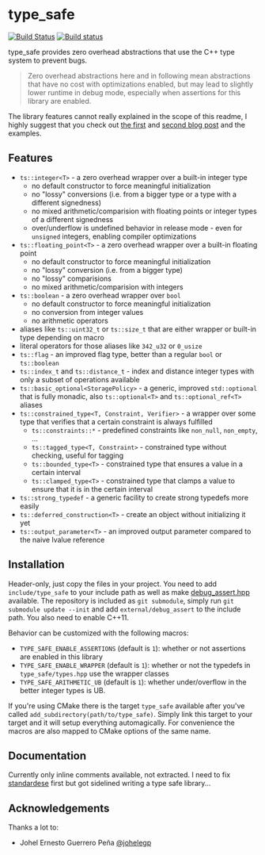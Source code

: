 # type_safe

[![Build Status](https://travis-ci.org/foonathan/type_safe.svg?branch=master)](https://travis-ci.org/foonathan/type_safe)
[![Build status](https://ci.appveyor.com/api/projects/status/aw1j2h2s52g4laen/branch/master?svg=true)](https://ci.appveyor.com/project/foonathan/type-safe/branch/master)

type_safe provides zero overhead abstractions that use the C++ type system to prevent bugs.

> Zero overhead abstractions here and in following mean abstractions that have no cost with optimizations enabled,
> but may lead to slightly lower runtime in debug mode,
> especially when assertions for this library are enabled.

The library features cannot really explained in the scope of this readme,
I highly suggest that you check out [the first](https://foonathan.github.io/blog/2016/10/11/type-safe.html) and [second blog post](https://foonathan.github.io/blog/2016/10/19/strong-typedefs.html) and the examples.

## Features

* `ts::integer<T>` - a zero overhead wrapper over a built-in integer type
    * no default constructor to force meaningful initialization
    * no "lossy" conversions (i.e. from a bigger type or a type with a different signedness)
    * no mixed arithmetic/comparision with floating points or integer types of a different signedness
    * over/underflow is undefined behavior in release mode - even for `unsigned` integers,
      enabling compiler optimizations
* `ts::floating_point<T>` - a zero overhead wrapper over a built-in floating point
    * no default constructor to force meaningful initialization
    * no "lossy"  conversion (i.e. from a bigger type)
    * no "lossy" comparisions
    * no mixed arithmetic/comparision with integers
* `ts::boolean` - a zero overhead wrapper over `bool`
    * no default constructor to force meaningful initialization
    * no conversion from integer values
    * no arithmetic operators
* aliases like `ts::uint32_t` or `ts::size_t` that are either wrapper or built-in type depending on macro
* literal operators for those aliases like `342_u32` or `0_usize`
* `ts::flag` - an improved flag type, better than a regular `bool` or `ts::boolean`
* `ts::index_t` and `ts::distance_t` - index and distance integer types with only a subset of operations available
* `ts::basic_optional<StoragePolicy>` - a generic, improved `std::optional` that is fully monadic,
  also `ts::optional<T>` and `ts::optional_ref<T>` aliases
* `ts::constrained_type<T, Constraint, Verifier>` - a wrapper over some type that verifies that a certain constraint is always fulfilled
    * `ts::constraints::*` - predefined constraints like `non_null`, `non_empty`, ...
    * `ts::tagged_type<T, Constraint>` - constrained type without checking, useful for tagging
    * `ts::bounded_type<T>` - constrained type that ensures a value in a certain interval
    * `ts::clamped_type<T>` - constrained type that clamps a value to ensure that it is in the certain interval
* `ts::strong_typedef` - a generic facility to create strong typedefs more easily
* `ts::deferred_construction<T>` - create an object without initializing it yet
* `ts::output_parameter<T>` - an improved output parameter compared to the naive lvalue reference

## Installation

Header-only, just copy the files in your project.
You need to add `include/type_safe` to your include path as well as make [debug_assert.hpp](https://github.com/foonathan/debug_assert) available.
The repository is included as `git submodule`, simply run `git submodule update --init` and add `external/debug_assert` to the include path.
You also need to enable C++11.

Behavior can be customized with the following macros:

* `TYPE_SAFE_ENABLE_ASSERTIONS` (default is `1`): whether or not assertions are enabled in this library
* `TYPE_SAFE_ENABLE_WRAPPER` (default is `1`): whether or not the typedefs in `type_safe/types.hpp` use the wrapper classes
* `TYPE_SAFE_ARITHMETIC_UB` (default is `1`): whether under/overflow in the better integer types is UB.

If you're using CMake there is the target `type_safe` available after you've called `add_subdirectory(path/to/type_safe)`.
Simply link this target to your target and it will setup everything automagically.
For convenience the macros are also mapped to CMake options of the same name.

## Documentation

Currently only inline comments available, not extracted.
I need to fix [standardese](https://github.com/foonathan/standardese) first but got sidelined writing a type safe library...

## Acknowledgements

Thanks a lot to:

* Johel Ernesto Guerrero Peña [@johelegp](https://github.com/johelegp)
    
